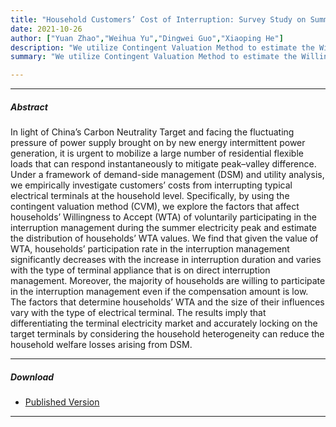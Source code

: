 ```yaml
---
title: "Household Customers’ Cost of Interruption: Survey Study on Summer Electricity Peak of Xi’an City." 
date: 2021-10-26
author: ["Yuan Zhao","Weihua Yu","Dingwei Guo","Xiaoping He"] 
description: "We utilize Contingent Valuation Method to estimate the Willingness to Accept of a Direct Load Control program. Published in the Frontiers in Energy Research, 2022." 
summary: "We utilize Contingent Valuation Method to estimate the Willingness to Accept of a Direct Load Control program." 

---
```


---

##### Abstract

In light of China’s Carbon Neutrality Target and facing the fluctuating pressure of power supply brought on by new energy intermittent power generation, it is urgent to mobilize a large number of residential flexible loads that can respond instantaneously to mitigate peak–valley difference. Under a framework of demand-side management (DSM) and utility analysis, we empirically investigate customers’ costs from interrupting typical electrical terminals at the household level. Specifically, by using the contingent valuation method (CVM), we explore the factors that affect households’ Willingness to Accept (WTA) of voluntarily participating in the interruption management during the summer electricity peak and estimate the distribution of households’ WTA values. We find that given the value of WTA, households’ participation rate in the interruption management significantly decreases with the increase in interruption duration and varies with the type of terminal appliance that is on direct interruption management. Moreover, the majority of households are willing to participate in the interruption management even if the compensation amount is low. The factors that determine households’ WTA and the size of their influences vary with the type of electrical terminal. The results imply that differentiating the terminal electricity market and accurately locking on the target terminals by considering the household heterogeneity can reduce the household welfare losses arising from DSM.

---

##### Download

+ [Published Version](CVM.pdf)

---
